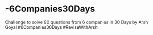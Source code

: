 # -6Companies30Days

Challenge to solve 90 questions from 6 companies in 30 Days by Arsh Goyal #6Companies30Days #ReviseWithArsh
